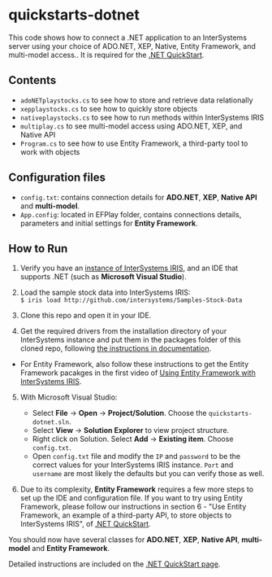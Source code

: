 # quickstarts-dotnet
This code shows how to connect a .NET application to an InterSystems server using your choice of ADO.NET, XEP, Native, Entity Framework, and multi-model access.. 
It is required for the [.NET QuickStart](https://learning.intersystems.com/course/view.php?name=.NET%20QS). 

## Contents

* `adoNETplaystocks.cs` to see how to store and retrieve data relationally
* `xepplaystocks.cs` to see how to quickly store objects
* `nativeplaystocks.cs` to see how to run methods within InterSystems IRIS
* `multiplay.cs` to see multi-model access using ADO.NET, XEP, and Native API
* `Program.cs` to see how to use Entity Framework, a third-party tool to work with objects

## Configuration files

* `config.txt`: contains connection details for **ADO.NET**, **XEP**, **Native API** and **multi-model**.
* `App.config`: located in EFPlay folder, contains connections details, parameters and initial settings for **Entity Framework**. 

## How to Run

1.  Verify you have an [<span class="urlformat">instance of InterSystems IRIS</span>](https://learning.intersystems.com/course/view.php?name=Get%20InterSystems%20IRIS), and an IDE that supports .NET (such as **Microsoft Visual Studio**). 

2.  Load the sample stock data into InterSystems IRIS:  
    `$ iris load http://github.com/intersystems/Samples-Stock-Data`  

3. Clone this repo and open it in your IDE.

4. Get the required drivers from the installation directory of your InterSystems instance and put them in the packages folder of this cloned repo, following [the instructions in documentation](https://docs.intersystems.com/components/csp/docbook/DocBook.UI.Page.cls?KEY=PAGE_extconnex#PAGE_extconnex_dotnet).
* For Entity Framework, also follow these instructions to get the Entity Framework pacakges in the first video of [Using Entity Framework with InterSystems IRIS](https://learning.intersystems.com/course/view.php?name=Entity%20Framework).

5. With Microsoft Visual Studio:

    * Select **File** → **Open** → **Project/Solution**. Choose the `quickstarts-dotnet.sln`. 
    * Select **View** → **Solution Explorer** to view project structure.
    * Right click on Solution. Select **Add** → **Existing item**. Choose `config.txt`.
    * Open `config.txt` file and modify the `IP` and `password` to be the correct values for your InterSystems IRIS instance. `Port` and `username` are most likely the defaults but you can verify those as well.

6. Due to its complexity, **Entity Framework** requires a few more steps to set up the IDE and configuration file. If you want to try using Entity Framework, please follow our instructions in section 6 - "Use Entity Framework, an example of a third-party API, to store objects to InterSystems IRIS", of [.NET QuickStart](https://learning.intersystems.com/course/view.php?name=.NET%20QS).

You should now have several classes for **ADO.NET**, **XEP**, **Native API**, **multi-model** and **Entity Framework**. 

Detailed instructions are included on the [.NET QuickStart page](https://learning.intersystems.com/course/view.php?name=.NET%20QS).
